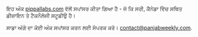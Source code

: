 ਇਹ ਅੰਕ [pippallabs.com](http://pippallabs.com) ਵੱਲੋਂ ਸਪਾਂਸਰ ਕੀਤਾ ਗਿਆ ਹੈ - ਜੋ ਕਿ ਸਰੀ, ਕੈਨੇਡਾ ਵਿੱਚ ਸਥਿਤ ਡੀਜ਼ਾਇਨ ਤੇ ਟੈਕਨੌਲੋਜੀ ਸਟੂਡੀਉ ਹੈ।

ਸਾਡਾ ਅੱਗੇ ਦਾ ਕੋਈ ਅੰਕ ਸਪਾਂਸਰ ਕਰਨ ਲਈ ਸੰਪਰਕ ਕਰੋ। [contact@panjabweekly.com](mailto:contact@panjabweekly.com).
